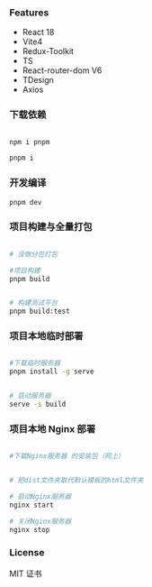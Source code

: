 ### Features

- React 18
- Vite4
- Redux-Toolkit
- TS
- React-router-dom V6
- TDesign
- Axios

### 下载依赖

```bash

npm i pnpm

pnpm i
```

### 开发编译

```bash
pnpm dev
```

### 项目构建与全量打包

```bash

# 没做分包打包

#项目构建
pnpm build


# 构建测试平台
pnpm build:test

```

### 项目本地临时部署

```bash

#下载临时服务器
pnpm install -g serve


# 启动服务器
serve -s build


```

### 项目本地 Nginx 部署

```bash

#下载Nginx服务器 的安装包（网上）


# 把dist文件夹取代默认模板的html文件夹

# 启动Nginx服务器
nginx start

# 关闭Nginx服务器
nginx stop


```

### License

MIT 证书
